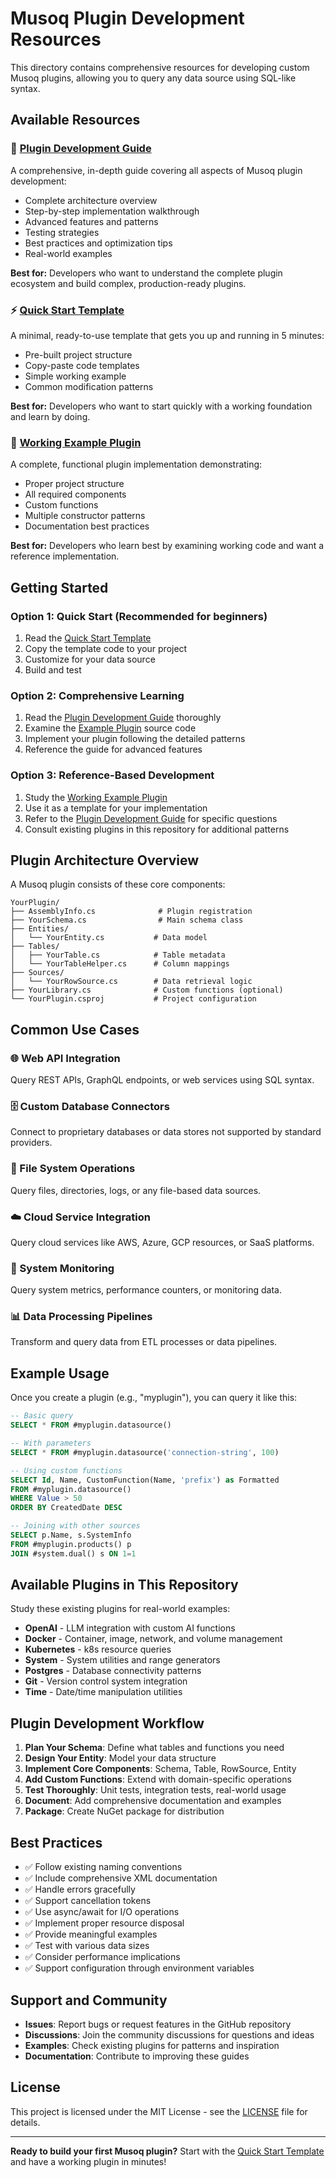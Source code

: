 # Musoq Plugin Development Resources

This directory contains comprehensive resources for developing custom Musoq plugins, allowing you to query any data source using SQL-like syntax.

## Available Resources

### 📖 [Plugin Development Guide](PLUGIN_DEVELOPMENT_GUIDE.md)
A comprehensive, in-depth guide covering all aspects of Musoq plugin development:
- Complete architecture overview
- Step-by-step implementation walkthrough
- Advanced features and patterns
- Testing strategies
- Best practices and optimization tips
- Real-world examples

**Best for:** Developers who want to understand the complete plugin ecosystem and build complex, production-ready plugins.

### ⚡ [Quick Start Template](PLUGIN_QUICK_START.md)
A minimal, ready-to-use template that gets you up and running in 5 minutes:
- Pre-built project structure
- Copy-paste code templates
- Simple working example
- Common modification patterns

**Best for:** Developers who want to start quickly with a working foundation and learn by doing.

### 🎯 [Working Example Plugin](Musoq.DataSources.Example/)
A complete, functional plugin implementation demonstrating:
- Proper project structure
- All required components
- Custom functions
- Multiple constructor patterns
- Documentation best practices

**Best for:** Developers who learn best by examining working code and want a reference implementation.

## Getting Started

### Option 1: Quick Start (Recommended for beginners)
1. Read the [Quick Start Template](PLUGIN_QUICK_START.md)
2. Copy the template code to your project
3. Customize for your data source
4. Build and test

### Option 2: Comprehensive Learning
1. Read the [Plugin Development Guide](PLUGIN_DEVELOPMENT_GUIDE.md) thoroughly
2. Examine the [Example Plugin](Musoq.DataSources.Example/) source code
3. Implement your plugin following the detailed patterns
4. Reference the guide for advanced features

### Option 3: Reference-Based Development
1. Study the [Working Example Plugin](Musoq.DataSources.Example/)
2. Use it as a template for your implementation
3. Refer to the [Plugin Development Guide](PLUGIN_DEVELOPMENT_GUIDE.md) for specific questions
4. Consult existing plugins in this repository for additional patterns

## Plugin Architecture Overview

A Musoq plugin consists of these core components:

```
YourPlugin/
├── AssemblyInfo.cs              # Plugin registration
├── YourSchema.cs                # Main schema class
├── Entities/
│   └── YourEntity.cs           # Data model
├── Tables/
│   ├── YourTable.cs            # Table metadata
│   └── YourTableHelper.cs      # Column mappings
├── Sources/
│   └── YourRowSource.cs        # Data retrieval logic
├── YourLibrary.cs              # Custom functions (optional)
└── YourPlugin.csproj           # Project configuration
```

## Common Use Cases

### 🌐 Web API Integration
Query REST APIs, GraphQL endpoints, or web services using SQL syntax.

### 🗄️ Custom Database Connectors
Connect to proprietary databases or data stores not supported by standard providers.

### 📁 File System Operations
Query files, directories, logs, or any file-based data sources.

### ☁️ Cloud Service Integration
Query cloud services like AWS, Azure, GCP resources, or SaaS platforms.

### 🔧 System Monitoring
Query system metrics, performance counters, or monitoring data.

### 📊 Data Processing Pipelines
Transform and query data from ETL processes or data pipelines.

## Example Usage

Once you create a plugin (e.g., "myplugin"), you can query it like this:

```sql
-- Basic query
SELECT * FROM #myplugin.datasource()

-- With parameters
SELECT * FROM #myplugin.datasource('connection-string', 100)

-- Using custom functions
SELECT Id, Name, CustomFunction(Name, 'prefix') as Formatted
FROM #myplugin.datasource()
WHERE Value > 50
ORDER BY CreatedDate DESC

-- Joining with other sources
SELECT p.Name, s.SystemInfo
FROM #myplugin.products() p
JOIN #system.dual() s ON 1=1
```

## Available Plugins in This Repository

Study these existing plugins for real-world examples:

- **OpenAI** - LLM integration with custom AI functions
- **Docker** - Container, image, network, and volume management
- **Kubernetes** - k8s resource queries
- **System** - System utilities and range generators
- **Postgres** - Database connectivity patterns
- **Git** - Version control system integration
- **Time** - Date/time manipulation utilities

## Plugin Development Workflow

1. **Plan Your Schema**: Define what tables and functions you need
2. **Design Your Entity**: Model your data structure
3. **Implement Core Components**: Schema, Table, RowSource, Entity
4. **Add Custom Functions**: Extend with domain-specific operations
5. **Test Thoroughly**: Unit tests, integration tests, real-world usage
6. **Document**: Add comprehensive documentation and examples
7. **Package**: Create NuGet package for distribution

## Best Practices

- ✅ Follow existing naming conventions
- ✅ Include comprehensive XML documentation
- ✅ Handle errors gracefully
- ✅ Support cancellation tokens
- ✅ Use async/await for I/O operations
- ✅ Implement proper resource disposal
- ✅ Provide meaningful examples
- ✅ Test with various data sizes
- ✅ Consider performance implications
- ✅ Support configuration through environment variables

## Support and Community

- **Issues**: Report bugs or request features in the GitHub repository
- **Discussions**: Join the community discussions for questions and ideas
- **Examples**: Check existing plugins for patterns and inspiration
- **Documentation**: Contribute to improving these guides

## License

This project is licensed under the MIT License - see the [LICENSE](LICENSE) file for details.

---

**Ready to build your first Musoq plugin?** Start with the [Quick Start Template](PLUGIN_QUICK_START.md) and have a working plugin in minutes!